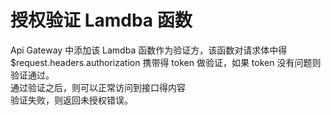# 授权验证 Lamdba 函数  
Api Gateway 中添加该 Lamdba 函数作为验证方，该函数对请求体中得 $request.headers.authorization 携带得 token 做验证，如果 token 没有问题则验证通过。  
通过验证之后，则可以正常访问到接口得内容  
验证失败，则返回未授权错误。